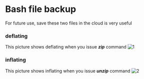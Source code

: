 # Bash file backup
For future use, save these two files in the cloud is very useful

### deflating
This picture shows deflating when you issue ***zip*** command
<img class="w75percent" src="/images/deflating.png" alt="1">

### inflating
This picture shows inflating when you issue ***unzip*** command
<img class="w75percent" src="/images/inflating.png" alt="2">
